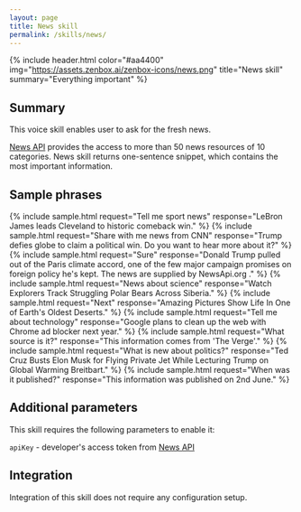 ```yaml
---
layout: page
title: News skill
permalink: /skills/news/
---
```


{% include header.html color="#aa4400" img="https://assets.zenbox.ai/zenbox-icons/news.png" title="News skill" summary="Everything important" %}

## Summary
This voice skill enables user to ask for the fresh news.

[News API](https://newsapi.org/) provides the access to more than 50 news resources of 10 categories. News skill returns one-sentence snippet, which contains the most important information.


## Sample phrases
{% include sample.html request="Tell me sport news" response="LeBron James leads Cleveland to historic comeback win." %}
{% include sample.html request="Share with me news from CNN" response="Trump defies globe to claim a political win. Do you want to hear more about it?" %}
{% include sample.html request="Sure" response="Donald Trump pulled out of the Paris climate accord, one of the few major campaign promises on foreign policy he's kept. The news are supplied by NewsApi.org ." %}
{% include sample.html request="News about science" response="Watch Explorers Track Struggling Polar Bears Across Siberia." %}
{% include sample.html request="Next" response="Amazing Pictures Show Life In One of Earth's Oldest Deserts." %}
{% include sample.html request="Tell me about technology" response="Google plans to clean up the web with Chrome ad blocker next year." %}
{% include sample.html request="What source is it?" response="This information comes from 'The Verge'." %}
{% include sample.html request="What is new about politics?" response="Ted Cruz Busts Elon Musk for Flying Private Jet While Lecturing Trump on Global Warming Breitbart." %}
{% include sample.html request="When was it published?" response="This information was published on 2nd June." %}

## Additional parameters
This skill requires the following parameters to enable it:

`apiKey` - developer's access token from [News API](https://newsapi.org/)

## Integration
Integration of this skill does not require any configuration setup.